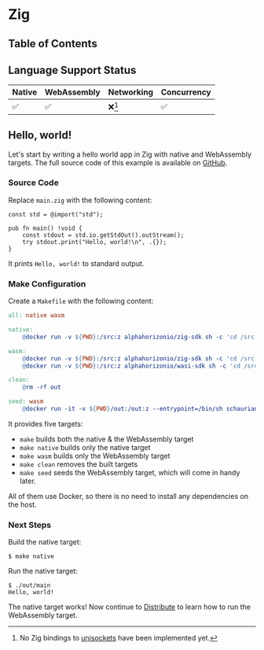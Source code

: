# Zig

## Table of Contents

<!-- toc -->

## Language Support Status

| Native | WebAssembly | Networking | Concurrency |
| ------ | ----------- | ---------- | ----------- |
| ✅     | ✅          | ❌[^1]     | ✅          |

## Hello, world!

Let's start by writing a hello world app in Zig with native and WebAssembly targets. The full source code of this example is available on [GitHub](https://github.com/alphahorizonio/webnetes/tree/main/examples/zig_hello_world).

### Source Code

Replace `main.zig` with the following content:

```zig
const std = @import("std");

pub fn main() !void {
    const stdout = std.io.getStdOut().outStream();
    try stdout.print("Hello, world!\n", .{});
}
```

It prints `Hello, world!` to standard output.

### Make Configuration

Create a `Makefile` with the following content:

```Makefile
all: native wasm

native:
	@docker run -v ${PWD}:/src:z alphahorizonio/zig-sdk sh -c 'cd /src && zig build-exe --output-dir out main.zig'

wasm:
	@docker run -v ${PWD}:/src:z alphahorizonio/zig-sdk sh -c 'cd /src && zig build-exe --output-dir out -target wasm32-wasi main.zig'
	@docker run -v ${PWD}:/src:z alphahorizonio/wasi-sdk sh -c 'cd /src && wasm-opt --asyncify -O out/main.wasm -o out/main.wasm'

clean:
	@rm -rf out

seed: wasm
	@docker run -it -v ${PWD}/out:/out:z --entrypoint=/bin/sh schaurian/webtorrent-hybrid -c "/usr/local/bin/webtorrent-hybrid seed /out/*.wasm"
```

It provides five targets:

- `make` builds both the native & the WebAssembly target
- `make native` builds only the native target
- `make wasm` builds only the WebAssembly target
- `make clean` removes the built targets
- `make seed` seeds the WebAssembly target, which will come in handy later.

All of them use Docker, so there is no need to install any dependencies on the host.

### Next Steps

Build the native target:

```shell
$ make native
```

Run the native target:

```shell
$ ./out/main
Hello, world!
```

The native target works! Now continue to [Distribute](../distribute.md) to learn how to run the WebAssembly target.

[^1]: No Zig bindings to [unisockets](https://github.com/alphahorizonio/unisockets) have been implemented yet.
